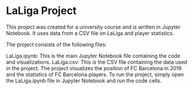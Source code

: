 # LaLiga Project

This project was created for a university course and is written in Jupyter Notebook. It uses data from a CSV file on LaLiga and player statistics.

The project consists of the following files:

LaLiga.ipynb: This is the main Jupyter Notebook file containing the code and visualizations.
LaLiga.csv: This is the CSV file containing the data used in the project.
The project visualizes the position of FC Barcelona in 2019 and the statistics of FC Barcelona players. To run the project, simply open the LaLiga.ipynb file in Jupyter Notebook and run the code cells.
